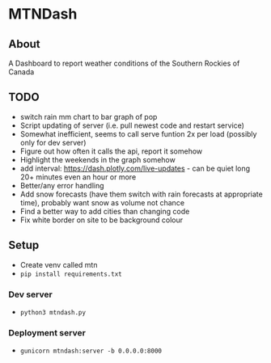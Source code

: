 # MTNDash

## About
A Dashboard to report weather conditions of the Southern Rockies of Canada

## TODO
- switch rain mm chart to bar graph of pop
- Script updating of server (i.e. pull newest code and restart service)
- Somewhat inefficient, seems to call serve funtion 2x per load (possibly only for dev server)
- Figure out how often it calls the api, report it somehow
- Highlight the weekends in the graph somehow
- add interval: https://dash.plotly.com/live-updates - can be quiet long 20+ minutes even an hour or more
- Better/any error handling
- Add snow forecasts (have them switch with rain forecasts at appropriate time), probably want snow as volume not chance
- Find a better way to add cities than changing code
- Fix white border on site to be background colour

## Setup
- Create venv called mtn
- `pip install requirements.txt`

### Dev server
- `python3 mtndash.py`
### Deployment server
- `gunicorn mtndash:server -b 0.0.0.0:8000`